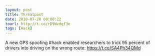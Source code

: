 ```yaml
---
layout: post
title: Threatpost
date: 2018-07-20 00:00:22
tourl: http://t.co/rD9Wvdqf3e
tags: [Hack]
---
```

A new GPS spoofing #hack enabled researchers to trick 95 percent of drivers into driving on the wrong route:  https://t.co/SA4Ph34QMd